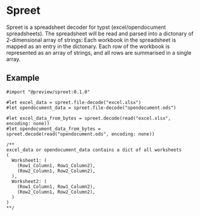 # Spreet

Spreet is a spreadsheet decoder for typst (excel/opendocument spreadsheets).
The spreadsheet will be read and parsed into a dictonary of 2-dimensional array of strings:
Each workbook in the spreadsheet is mapped as an entry in the dictonary.
Each row of the workbook is represented as an array of strings, and all rows are summarised in a single array.

## Example

```typst
#import "@preview/spreet:0.1.0"

#let excel_data = spreet.file-decode("excel.xlsx")
#let opendocument_data = spreet.file-decode("opendocument.ods")

#let excel_data_from_bytes = spreet.decode(read("excel.xlsx", encoding: none))
#let opendocument_data_from_bytes = spreet.decode(read("opendocument.ods", encoding: none))

/**
excel_data or opendocument_data contains a dict of all worksheets
(
  Worksheet1: (
    (Row1_Column1, Row1_Column2),
    (Row2_Column1, Row2_Column2),
  ),
  Worksheet2: (
    (Row1_Column1, Row1_Column2),
    (Row2_Column1, Row2_Column2),
  )
)
**/
```
